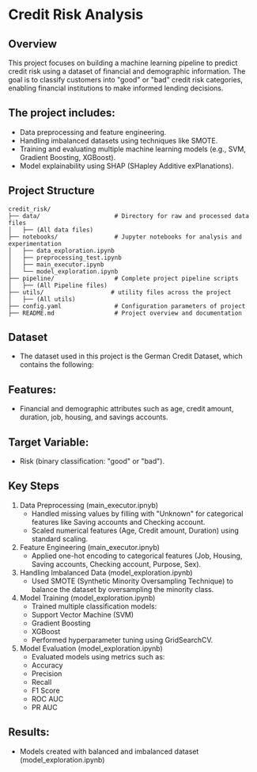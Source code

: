 # Credit Risk Analysis

## Overview
This project focuses on building a machine learning pipeline to predict credit risk using a dataset of financial and demographic information. The goal is to classify customers into "good" or "bad" credit risk categories, enabling financial institutions to make informed lending decisions.

## The project includes:

- Data preprocessing and feature engineering.
- Handling imbalanced datasets using techniques like SMOTE.
- Training and evaluating multiple machine learning models (e.g., SVM, Gradient Boosting, XGBoost).
- Model explainability using SHAP (SHapley Additive exPlanations).

## Project Structure

```
credit_risk/
├── data/                     # Directory for raw and processed data files
│   ├── (All data files)
├── notebooks/                # Jupyter notebooks for analysis and experimentation
│   ├── data_exploration.ipynb
│   ├── preprocessing_test.ipynb
│   ├── main_executor.ipynb
│   └── model_exploration.ipynb
├── pipeline/                 # Complete project pipeline scripts
│   ├── (All Pipeline files)
├── utils/                   # utility files across the project
│   ├── (All utils)
├── config.yaml               # Configuration parameters of project
├── README.md                 # Project overview and documentation
```

## Dataset
  - The dataset used in this project is the German Credit Dataset, which contains the following:

## Features: 
  - Financial and demographic attributes such as age, credit amount, duration, job, housing, and savings accounts.
## Target Variable: 
  - Risk (binary classification: "good" or "bad").

## Key Steps
1. Data Preprocessing (main_executor.ipnyb)
    - Handled missing values by filling with "Unknown" for categorical features like Saving accounts and Checking account.
    - Scaled numerical features (Age, Credit amount, Duration) using standard scaling.
2. Feature Engineering (main_executor.ipnyb)
    - Applied one-hot encoding to categorical features (Job, Housing, Saving accounts, Checking account, Purpose, Sex).
3. Handling Imbalanced Data (model_exploration.ipynb)
    - Used SMOTE (Synthetic Minority Oversampling Technique) to balance the dataset by oversampling the minority class.
4. Model Training (model_exploration.ipynb)
    - Trained multiple classification models:
    - Support Vector Machine (SVM)
    - Gradient Boosting
    - XGBoost
    - Performed hyperparameter tuning using GridSearchCV.
5. Model Evaluation (model_exploration.ipynb)
    - Evaluated models using metrics such as:
    - Accuracy
    - Precision
    - Recall
    - F1 Score
    - ROC AUC
    - PR AUC

## Results: 
  - Models created with balanced and imbalanced dataset (model_exploration.ipynb)
